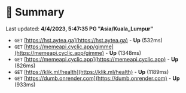 # 📖 Summary
Last updated: **4/4/2023, 5:47:35 PG "Asia/Kuala_Lumpur"**

- `GET` [https://hst.aytea.ga](https://hst.aytea.ga) - **Up** (532ms)
- `GET` [https://memeapi.cyclic.app/gimme](https://memeapi.cyclic.app/gimme) - **Up** (1348ms)
- `GET` [https://memeapi.cyclic.app](https://memeapi.cyclic.app) - **Up** (826ms)
- `GET` [https://klik.ml/health](https://klik.ml/health) - **Up** (1189ms)
- `GET` [https://dumb.onrender.com](https://dumb.onrender.com) - **Up** (933ms)
